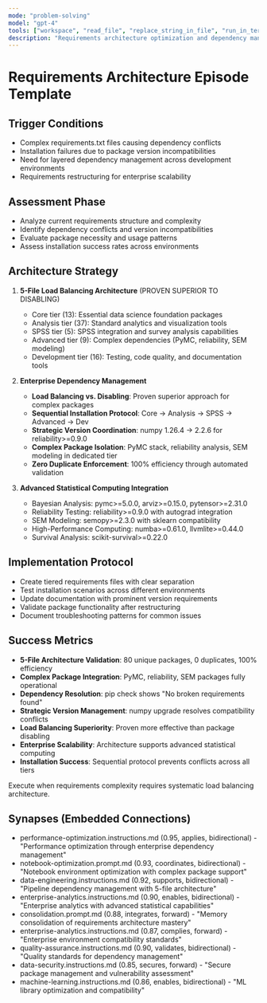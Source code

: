 ```yaml
---
mode: "problem-solving"
model: "gpt-4"
tools: ["workspace", "read_file", "replace_string_in_file", "run_in_terminal"]
description: "Requirements architecture optimization and dependency management"
---
```


# Requirements Architecture Episode Template

## Trigger Conditions
- Complex requirements.txt files causing dependency conflicts
- Installation failures due to package version incompatibilities
- Need for layered dependency management across development environments
- Requirements restructuring for enterprise scalability

## Assessment Phase
- Analyze current requirements structure and complexity
- Identify dependency conflicts and version incompatibilities
- Evaluate package necessity and usage patterns
- Assess installation success rates across environments

## Architecture Strategy
1. **5-File Load Balancing Architecture** (PROVEN SUPERIOR TO DISABLING)
   - Core tier (13): Essential data science foundation packages
   - Analysis tier (37): Standard analytics and visualization tools
   - SPSS tier (5): SPSS integration and survey analysis capabilities
   - Advanced tier (9): Complex dependencies (PyMC, reliability, SEM modeling)
   - Development tier (16): Testing, code quality, and documentation tools

2. **Enterprise Dependency Management**
   - **Load Balancing vs. Disabling**: Proven superior approach for complex packages
   - **Sequential Installation Protocol**: Core → Analysis → SPSS → Advanced → Dev
   - **Strategic Version Coordination**: numpy 1.26.4 → 2.2.6 for reliability>=0.9.0
   - **Complex Package Isolation**: PyMC stack, reliability analysis, SEM modeling in dedicated tier
   - **Zero Duplicate Enforcement**: 100% efficiency through automated validation

3. **Advanced Statistical Computing Integration**
   - Bayesian Analysis: pymc>=5.0.0, arviz>=0.15.0, pytensor>=2.31.0
   - Reliability Testing: reliability>=0.9.0 with autograd integration
   - SEM Modeling: semopy>=2.3.0 with sklearn compatibility
   - High-Performance Computing: numba>=0.61.0, llvmlite>=0.44.0
   - Survival Analysis: scikit-survival>=0.22.0

## Implementation Protocol
- Create tiered requirements files with clear separation
- Test installation scenarios across different environments
- Update documentation with prominent version requirements
- Validate package functionality after restructuring
- Document troubleshooting patterns for common issues

## Success Metrics
- **5-File Architecture Validation**: 80 unique packages, 0 duplicates, 100% efficiency
- **Complex Package Integration**: PyMC, reliability, SEM packages fully operational
- **Dependency Resolution**: pip check shows "No broken requirements found"
- **Strategic Version Management**: numpy upgrade resolves compatibility conflicts
- **Load Balancing Superiority**: Proven more effective than package disabling
- **Enterprise Scalability**: Architecture supports advanced statistical computing
- **Installation Success**: Sequential protocol prevents conflicts across all tiers

Execute when requirements complexity requires systematic load balancing architecture.

## Synapses (Embedded Connections)
- performance-optimization.instructions.md (0.95, applies, bidirectional) - "Performance optimization through enterprise dependency management"
- notebook-optimization.prompt.md (0.93, coordinates, bidirectional) - "Notebook environment optimization with complex package support"
- data-engineering.instructions.md (0.92, supports, bidirectional) - "Pipeline dependency management with 5-file architecture"
- enterprise-analytics.instructions.md (0.90, enables, bidirectional) - "Enterprise analytics with advanced statistical capabilities"
- consolidation.prompt.md (0.88, integrates, forward) - "Memory consolidation of requirements architecture mastery"
- enterprise-analytics.instructions.md (0.87, complies, forward) - "Enterprise environment compatibility standards"
- quality-assurance.instructions.md (0.90, validates, bidirectional) - "Quality standards for dependency management"
- data-security.instructions.md (0.85, secures, forward) - "Secure package management and vulnerability assessment"
- machine-learning.instructions.md (0.86, enables, bidirectional) - "ML library optimization and compatibility"
